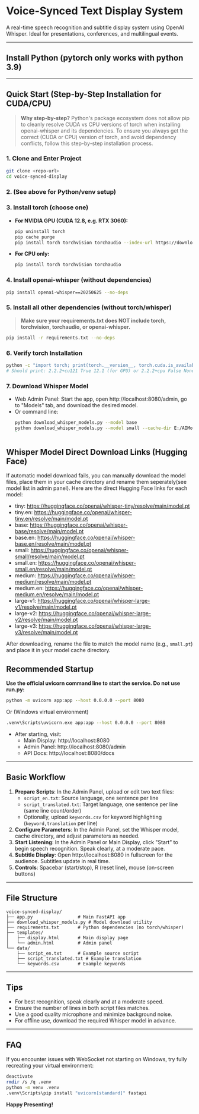 # Voice-Synced Text Display System

A real-time speech recognition and subtitle display system using OpenAI Whisper. Ideal for presentations, conferences, and multilingual events.

---

## Install Python (pytorch only works with python 3.9)
---

## Quick Start (Step-by-Step Installation for CUDA/CPU)

> **Why step-by-step?**
> Python's package ecosystem does not allow pip to cleanly resolve CUDA vs CPU versions of torch when installing openai-whisper and its dependencies. To ensure you always get the correct (CUDA or CPU) version of torch, and avoid dependency conflicts, follow this step-by-step installation process.

### 1. Clone and Enter Project
```bash
git clone <repo-url>
cd voice-synced-display
```

### 2. (See above for Python/venv setup)

### 3. Install torch (choose one)
- **For NVIDIA GPU (CUDA 12.8, e.g. RTX 3060):**
  ```bash
  pip uninstall torch
  pip cache purge
  pip install torch torchvision torchaudio --index-url https://download.pytorch.org/whl/cu128
  ```
- **For CPU only:**
  ```bash
  pip install torch torchvision torchaudio
  ```

### 4. Install openai-whisper (without dependencies)
```bash
pip install openai-whisper==20250625 --no-deps
```

### 5. Install all other dependencies (without torch/whisper)
> **Make sure your requirements.txt does NOT include torch, torchvision, torchaudio, or openai-whisper.**

```bash
pip install -r requirements.txt --no-deps
```

### 6. Verify torch Installation
```bash
python -c "import torch; print(torch.__version__, torch.cuda.is_available(), torch.version.cuda)"
# Should print: 2.2.2+cu121 True 12.1 (for GPU) or 2.2.2+cpu False None (for CPU)
```

### 7. Download Whisper Model
- Web Admin Panel: Start the app, open http://localhost:8080/admin, go to "Models" tab, and download the desired model.
- Or command line: 
   ```bash
   python download_whisper_models.py --model base
   python download_whisper_models.py --model small --cache-dir E:/AIModels
   `

## Whisper Model Direct Download Links (Hugging Face)

If automatic model download fails, you can manually download the model files, place them in your cache directory and rename them seperately(see model list in admin panel). Here are the direct Hugging Face links for each model:

- tiny:      https://huggingface.co/openai/whisper-tiny/resolve/main/model.pt
- tiny.en:   https://huggingface.co/openai/whisper-tiny.en/resolve/main/model.pt
- base:      https://huggingface.co/openai/whisper-base/resolve/main/model.pt
- base.en:   https://huggingface.co/openai/whisper-base.en/resolve/main/model.pt
- small:     https://huggingface.co/openai/whisper-small/resolve/main/model.pt
- small.en:  https://huggingface.co/openai/whisper-small.en/resolve/main/model.pt
- medium:    https://huggingface.co/openai/whisper-medium/resolve/main/model.pt
- medium.en: https://huggingface.co/openai/whisper-medium.en/resolve/main/model.pt
- large-v1:  https://huggingface.co/openai/whisper-large-v1/resolve/main/model.pt
- large-v2:  https://huggingface.co/openai/whisper-large-v2/resolve/main/model.pt
- large-v3:  https://huggingface.co/openai/whisper-large-v3/resolve/main/model.pt

After downloading, rename the file to match the model name (e.g., `small.pt`) and place it in your model cache directory.

## Recommended Startup

**Use the official uvicorn command line to start the service. Do not use run.py:**

```bash
python -m uvicorn app:app --host 0.0.0.0 --port 8080
```
Or (Windows virtual environment)
```bash
.venv\Scripts\uvicorn.exe app:app --host 0.0.0.0 --port 8080
```

- After starting, visit:
  - Main Display: http://localhost:8080
  - Admin Panel: http://localhost:8080/admin
  - API Docs: http://localhost:8080/docs

---

## Basic Workflow

1. **Prepare Scripts**: In the Admin Panel, upload or edit two text files:
   - `script_en.txt`: Source language, one sentence per line
   - `script_translated.txt`: Target language, one sentence per line (same line count/order)
   - Optionally, upload `keywords.csv` for keyword highlighting (`keyword,translation` per line)
2. **Configure Parameters**: In the Admin Panel, set the Whisper model, cache directory, and adjust parameters as needed.
3. **Start Listening**: In the Admin Panel or Main Display, click "Start" to begin speech recognition. Speak clearly, at a moderate pace.
4. **Subtitle Display**: Open http://localhost:8080 in fullscreen for the audience. Subtitles update in real time.
5. **Controls**: Spacebar (start/stop), R (reset line), mouse (on-screen buttons)

---

## File Structure
```
voice-synced-display/
├── app.py                 # Main FastAPI app
├── download_whisper_models.py # Model download utility
├── requirements.txt       # Python dependencies (no torch/whisper)
├── templates/
│   ├── display.html       # Main display page
│   └── admin.html         # Admin panel
└── data/
    ├── script_en.txt      # Example source script
    ├── script_translated.txt # Example translation
    └── keywords.csv       # Example keywords
```

---

## Tips
- For best recognition, speak clearly and at a moderate speed.
- Ensure the number of lines in both script files matches.
- Use a good quality microphone and minimize background noise.
- For offline use, download the required Whisper model in advance.

---

## FAQ
If you encounter issues with WebSocket not starting on Windows, try fully recreating your virtual environment:
```bash
deactivate
rmdir /s /q .venv
python -m venv .venv
.venv\Scripts\pip install "uvicorn[standard]" fastapi
```

**Happy Presenting!**